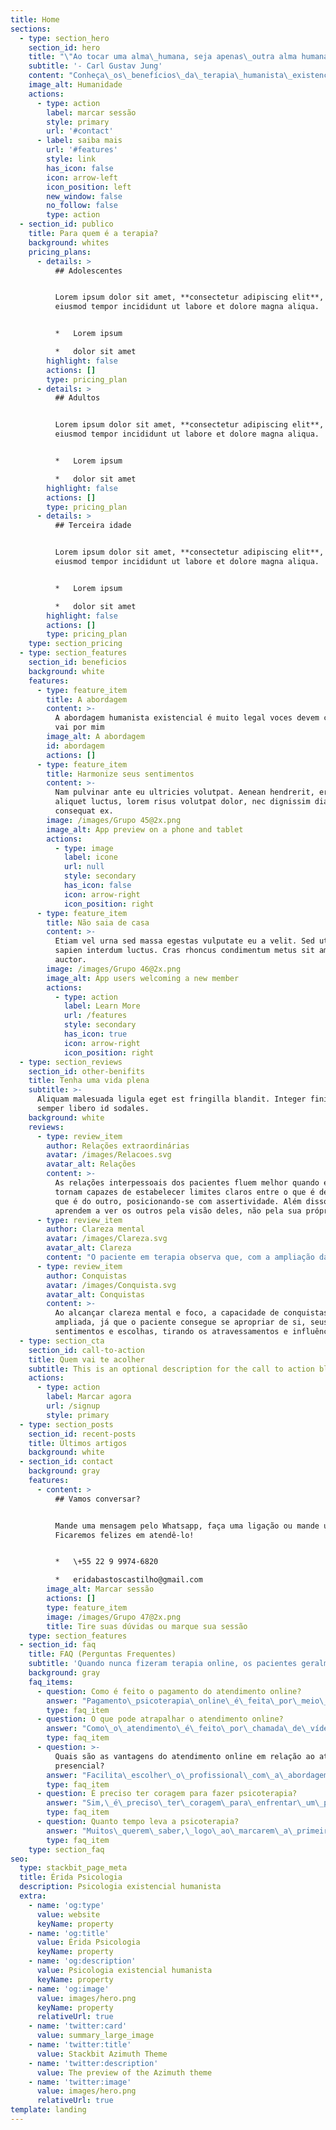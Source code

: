 ```yaml
---
title: Home
sections:
  - type: section_hero
    section_id: hero
    title: "\"Ao tocar uma alma\_humana, seja apenas\_outra alma humana\""
    subtitle: '- Carl Gustav Jung'
    content: "Conheça\_os\_benefícios\_da\_terapia\_humanista\_existencial\_fenomenológica?\_Marque\_uma\_sessão\_com\_a\_psicóloga\_Érida\_Bastos\_Castilho\_(CRP\_05/51653)\_ou\_clique\_em\_saiba\_mais.\n"
    image_alt: Humanidade
    actions:
      - type: action
        label: marcar sessão
        style: primary
        url: '#contact'
      - label: saiba mais
        url: '#features'
        style: link
        has_icon: false
        icon: arrow-left
        icon_position: left
        new_window: false
        no_follow: false
        type: action
  - section_id: publico
    title: Para quem é a terapia?
    background: whites
    pricing_plans:
      - details: >
          ## Adolescentes


          Lorem ipsum dolor sit amet, **consectetur adipiscing elit**, sed do
          eiusmod tempor incididunt ut labore et dolore magna aliqua.


          *   Lorem ipsum

          *   dolor sit amet
        highlight: false
        actions: []
        type: pricing_plan
      - details: >
          ## Adultos


          Lorem ipsum dolor sit amet, **consectetur adipiscing elit**, sed do
          eiusmod tempor incididunt ut labore et dolore magna aliqua.


          *   Lorem ipsum

          *   dolor sit amet
        highlight: false
        actions: []
        type: pricing_plan
      - details: >
          ## Terceira idade


          Lorem ipsum dolor sit amet, **consectetur adipiscing elit**, sed do
          eiusmod tempor incididunt ut labore et dolore magna aliqua.


          *   Lorem ipsum

          *   dolor sit amet
        highlight: false
        actions: []
        type: pricing_plan
    type: section_pricing
  - type: section_features
    section_id: beneficios
    background: white
    features:
      - type: feature_item
        title: A abordagem
        content: >-
          A abordagem humanista existencial é muito legal voces devem conhecer
          vai por mim
        image_alt: A abordagem
        id: abordagem
        actions: []
      - type: feature_item
        title: Harmonize seus sentimentos
        content: >-
          Nam pulvinar ante eu ultricies volutpat. Aenean hendrerit, eros sed
          aliquet luctus, lorem risus volutpat dolor, nec dignissim diam neque
          consequat ex.
        image: /images/Grupo 45@2x.png
        image_alt: App preview on a phone and tablet
        actions:
          - type: image
            label: icone
            url: null
            style: secondary
            has_icon: false
            icon: arrow-right
            icon_position: right
      - type: feature_item
        title: Não saia de casa
        content: >-
          Etiam vel urna sed massa egestas vulputate eu a velit. Sed ut nisl nec
          sapien interdum luctus. Cras rhoncus condimentum metus sit amet
          auctor.
        image: /images/Grupo 46@2x.png
        image_alt: App users welcoming a new member
        actions:
          - type: action
            label: Learn More
            url: /features
            style: secondary
            has_icon: true
            icon: arrow-right
            icon_position: right
  - type: section_reviews
    section_id: other-benifits
    title: Tenha uma vida plena
    subtitle: >-
      Aliquam malesuada ligula eget est fringilla blandit. Integer finibus
      semper libero id sodales.
    background: white
    reviews:
      - type: review_item
        author: Relações extraordinárias
        avatar: /images/Relacoes.svg
        avatar_alt: Relações
        content: >-
          As relações interpessoais dos pacientes fluem melhor quando eles se
          tornam capazes de estabelecer limites claros entre o que é deles e o
          que é do outro, posicionando-se com assertividade. Além disso,
          aprendem a ver os outros pela visão deles, não pela sua própria.
      - type: review_item
        author: Clareza mental
        avatar: /images/Clareza.svg
        avatar_alt: Clareza
        content: "O paciente em terapia observa que, com a ampliação da consciência,\_ alcançam uma percepção melhor da vida fora e dentro de si mesmos, tendo como consequência mais facilidade para tomar decisões e em não se perderem nos papéis que assumem."
      - type: review_item
        author: Conquistas
        avatar: /images/Conquista.svg
        avatar_alt: Conquistas
        content: >-
          Ao alcançar clareza mental e foco, a capacidade de conquistas é
          ampliada, já que o paciente consegue se apropriar de si, seus
          sentimentos e escolhas, tirando os atravessamentos e influências.
  - type: section_cta
    section_id: call-to-action
    title: Quem vai te acolher
    subtitle: This is an optional description for the call to action block.
    actions:
      - type: action
        label: Marcar agora
        url: /signup
        style: primary
  - type: section_posts
    section_id: recent-posts
    title: Últimos artigos
    background: white
  - section_id: contact
    background: gray
    features:
      - content: >
          ## Vamos conversar?


          Mande uma mensagem pelo Whatsapp, faça uma ligação ou mande um e-mail!
          Ficaremos felizes em atendê-lo!


          *   \+55 22 9 9974-6820

          *   eridabastoscastilho@gmail.com
        image_alt: Marcar sessão
        actions: []
        type: feature_item
        image: /images/Grupo 47@2x.png
        title: Tire suas dúvidas ou marque sua sessão
    type: section_features
  - section_id: faq
    title: FAQ (Perguntas Frequentes)
    subtitle: 'Quando nunca fizeram terapia online, os pacientes geralmente perguntam:'
    background: gray
    faq_items:
      - question: Como é feito o pagamento do atendimento online?
        answer: "Pagamento\_psicoterapia\_online\_é\_feita\_por\_meio\_de\_transferência\_bancária\_ou\_PIX.\n"
        type: faq_item
      - question: O que pode atrapalhar o atendimento online?
        answer: "Como\_o\_atendimento\_é\_feito\_por\_chamada\_de\_vídeo,\_o\_que\_pode\_atrapalhar\_é\_uma\_internet\_ruim\_ou\_pouca\_bateria.\_Outro\_problema\_é\_o\_paciente\_não\_ter\_um\_espaço\_para\_fazer\_a\_chamada\_com\_a\_segurança\_de\_poder\_falar\_a\_vontade.\n\n"
        type: faq_item
      - question: >-
          Quais são as vantagens do atendimento online em relação ao atendimento
          presencial?
        answer: "Facilita\_escolher\_o\_profissional\_com\_a\_abordagem\_de\_trabalho\_que\_você\_mais\_se\_indentifica,\_\_independente\_da\_distância;\_Comodidade,\_já\_que\_você\_só\_vai\_precisar\_de\_um\_celular\_e\_uma\_boa\_conexão\_de\_internet;\_Redução\_de\_gasto\_de\_tempo\_com\_o\_deslocamento\_e\_de\_custos\_indiretos,\_como:\_úber,\_gasolina,\_estacionamento.\_Essa\_modalidade\_de\_atendimento\_já\_foi\_\_regulamentada\_pelo\_Conselho\_Federal\_de\_Psicologia\_na\_resolução\_CFP\_011/2018.\_Vale\_ressaltar,\_que\_o\_acolhimento\_e\_o\_entrosamento\_entre\_psicólogo\_e\_paciente,\_necessários\_para\_o\_vínculo\_terapêutico,\_ocorrem\_nessa\_modalidade\_e\_a\_psicoterapia\_transcorre\_normalmente.\n\n"
        type: faq_item
      - question: É preciso ter coragem para fazer psicoterapia?
        answer: "Sim,\_é\_preciso\_ter\_coragem\_para\_enfrentar\_um\_processo\_de\_psicoterapia,\_porque\_\_não\_é\_nada\_confortável\_falar\_dos\_traumas,\_das\_fraquezas,\_\_das\_dores,\_das\_perdas.\_No\_entanto,\_a\_pessoa\_já\_está\_em\_sofrimento\_e\_terá\_um\_retorno\_que\_será\_bom,\_proveitoso\_e\_produtivo,\_refazendo\_sua\_realidade\_interna\_e\_externa.\_Contardo\_Calligaris\_pontua\_que:\_\"Uma\_psicoterapia\_é\_uma\_experiência\_que\_transforma,\_pode-se\_sair\_dela\_sem\_o\_sofrimento\_do\_qual\_a\_gente\_se\_queixava\_inicialmente,\_mas\_ao\_custo\_de\_uma\_mudança.\_Na\_saída,\_não\_somos\_os\_mesmos\_sem\_dor,\_somos\_outros,\_diferentes.\"\n"
        type: faq_item
      - question: Quanto tempo leva a psicoterapia?
        answer: "Muitos\_querem\_saber,\_logo\_ao\_marcarem\_a\_primeira\_sessão,\_quanto\_tempo\_irá\_durar\_o\_tratamento.\_A\_duração\_de\_um\_tratamento\_psicoterapêutico\_varia\_consideravelmente\_dependendo\_da\_pessoa\_e\_da\_natureza\_das\_questões\_a\_serem\_trabalhadas.\_É\_impossível\_determinar\_com\_precisão\_o\_tempo\_necessário\_para\_o\_aparecimento\_de\_resultados.\_Vários\_fatores\_podem\_influenciar\_nessa\_linha\_do\_tempo\_como:\_a\_natureza\_do\_problema\_em\_si,\_\_por\_quanto\_tempo\_o\_problema\_tem\_sido\_um\_problema\_(pode\_ser\_recente,\_pode\_ser\_de\_longa\_duração),\_do\_apoio\_recebido\_da\_família\_e\_amigos,\_da\_dedicação,\_compromisso\_e\_entrega\_no\_processo.\_Na\_minha\_prática\_clínica,\_a\_maioria\_dos\_pacientes/clientes\_levaram\_anos\_para\_procurar\_o\_tratamento,\_seja\_por\_receio\_de\_falarem\_sobre\_seu\_problema\_e\_serem\_julgados,\_por\_sentirem\_vergonha,\_resistência\_ao\_enfrentamento\_e\_por\_falta\_de\_recursos\_financeiros.\n"
        type: faq_item
    type: section_faq
seo:
  type: stackbit_page_meta
  title: Érida Psicologia
  description: Psicologia existencial humanista
  extra:
    - name: 'og:type'
      value: website
      keyName: property
    - name: 'og:title'
      value: Érida Psicologia
      keyName: property
    - name: 'og:description'
      value: Psicologia existencial humanista
      keyName: property
    - name: 'og:image'
      value: images/hero.png
      keyName: property
      relativeUrl: true
    - name: 'twitter:card'
      value: summary_large_image
    - name: 'twitter:title'
      value: Stackbit Azimuth Theme
    - name: 'twitter:description'
      value: The preview of the Azimuth theme
    - name: 'twitter:image'
      value: images/hero.png
      relativeUrl: true
template: landing
---
```


